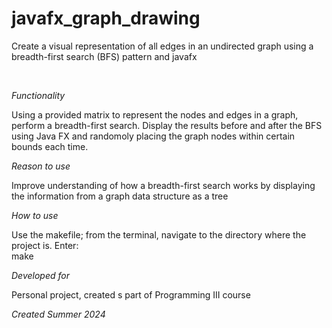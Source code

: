 # javafx_graph_drawing
Create a visual representation of all edges in an undirected graph using a breadth-first search (BFS) pattern and javafx


<br>

_Functionality_ 

Using a provided matrix to represent the nodes and edges in a graph, perform a breadth-first search. Display the results before and after the BFS using Java FX and randomoly placing the graph nodes within certain bounds each time. 

_Reason to use_

Improve understanding of how a breadth-first search works by displaying the information from a graph data structure as a tree

_How to use_

Use the makefile; from the terminal, navigate to the directory where the project is. Enter: 
<br>
make


_Developed for_ 

Personal project, created s part of Programming III course

_Created Summer 2024_
